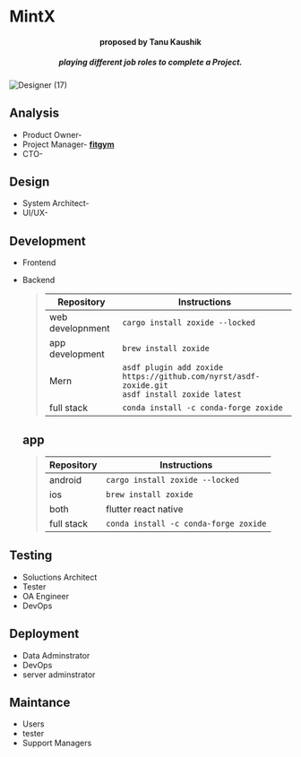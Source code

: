 # MintX                                                                            
<h4 align="center">proposed by Tanu Kaushik</h4>
<h5 align="center"> playing different job roles to complete a Project. </h5>

![Designer (17)](https://github.com/Beyound3d/3D-collection/assets/129869652/46cf7ac3-c3e8-434b-9f0d-1e9be7d88cb3)


## Analysis
- Product Owner-
- Project Manager- [**fitgym**](https://docs.google.com/document/d/19E6dFn_3lVkcZv55uUNjVGvtL6W4F8U3LvglYyLJDrI/edit?usp=sharing)
- CTO-

## Design
* System Architect-
* UI/UX-

## Development
- Frontend
- Backend

   > | Repository                             | Instructions                                                                                          |
   > | ------------------------               | ----------------------------------------------------------------------------------------------------- |
   > |   web developnment                     | `cargo install zoxide --locked`                                                                       |
   > |    app development                     | `brew install zoxide`                                                                                 |
   > |          Mern                          | `asdf plugin add zoxide https://github.com/nyrst/asdf-zoxide.git` <br /> `asdf install zoxide latest` |
   > |        full stack                      | `conda install -c conda-forge zoxide`                                                                 |

  ## app
   > | Repository                             | Instructions                                                                                          |
   > | ------------------------               | ----------------------------------------------------------------------------------------------------- |
   > |              android                   | `cargo install zoxide --locked`                                                                       |
   > |    ios                                 | `brew install zoxide`                                                                                 |
   > |          both                          | flutter react native                                                                                  |
   > |        full stack                      | `conda install -c conda-forge zoxide`                                                                 |
   
## Testing
* Soluctions Architect
* Tester
* OA Engineer
* DevOps

## Deployment
- Data Adminstrator
- DevOps
- server adminstrator

## Maintance
* Users
* tester
* Support Managers

